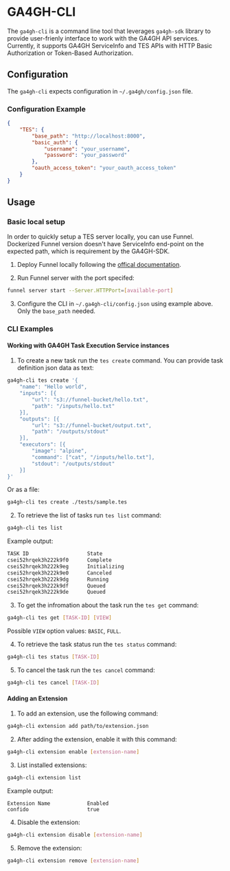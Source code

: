 # GA4GH-CLI

The `ga4gh-cli` is a command line tool that leverages `ga4gh-sdk` library to provide user-frienly interface to work with the GA4GH API services. Currently, it supports GA4GH ServiceInfo and TES APIs with HTTP Basic Authorization or Token-Based Authorization.

## Configuration

The `ga4gh-cli` expects configuration in `~/.ga4gh/config.json` file. 

### Configuration Example

```json
{
    "TES": {
        "base_path": "http://localhost:8000",
        "basic_auth": {
            "username": "your_username",
            "password": "your_password"
        },
        "oauth_access_token": "your_oauth_access_token"
    }
}
```

## Usage 

### Basic local setup

In order to quickly setup a TES server locally, you can use Funnel. Dockerized Funnel version doesn't have ServiceInfo end-point on the expected path, which is requirement by the GA4GH-SDK.

1. Deploy Funnel locally following the [offical documentation](https://ohsu-comp-bio.github.io/funnel/download/).

2. Run Funnel server with the port specifed:

```sh
funnel server start --Server.HTTPPort=[available-port]
```

3. Configure the CLI in `~/.ga4gh-cli/config.json` using example above. Only the `base_path` needed.

### CLI Examples

#### Working with GA4GH Task Execution Service instances

1. To create a new task run the `tes create` command. You can provide task definition json data as text:

```sh
ga4gh-cli tes create '{
    "name": "Hello world",
    "inputs": [{
        "url": "s3://funnel-bucket/hello.txt",
        "path": "/inputs/hello.txt"
    }],
    "outputs": [{
        "url": "s3://funnel-bucket/output.txt",
        "path": "/outputs/stdout"
    }],
    "executors": [{
        "image": "alpine",
        "command": ["cat", "/inputs/hello.txt"],
        "stdout": "/outputs/stdout"
    }]
}'
```

Or as a file:

```sh
ga4gh-cli tes create ./tests/sample.tes
```

2. To retrieve the list of tasks run `tes list` command:

```sh
ga4gh-cli tes list
```

Example output:

```sh
TASK ID                   State          
csei52hrqek3h222k9f0      Complete   
csei52hrqek3h222k9eg      Initializing   
csei52hrqek3h222k9e0      Canceled       
csei52hrqek3h222k9dg      Running 
csei52hrqek3h222k9df      Queued 
csei52hrqek3h222k9de      Queued 
```

3. To get the infromation about the task run the `tes get` command:

```sh
ga4gh-cli tes get [TASK-ID] [VIEW]
```

Possible `VIEW` option values: `BASIC`, `FULL`.

4. To retrieve the task status run the `tes status` command:

```sh
ga4gh-cli tes status [TASK-ID]      
```

5. To cancel the task run the `tes cancel` command:

```sh
ga4gh-cli tes cancel [TASK-ID]      
```

#### Adding an Extension

1. To add an extension, use the following command:

```sh
ga4gh-cli extension add path/to/extension.json
```

2. After adding the extension, enable it with this command:

```sh
ga4gh-cli extension enable [extension-name] 
```

3. List installed extensions:

```sh
ga4gh-cli extension list
```

Example output:
```
Extension Name            Enabled        
confido                   true     
```


4. Disable the extension:

```sh
ga4gh-cli extension disable [extension-name] 
```

5. Remove the extension:

```sh
ga4gh-cli extension remove [extension-name] 
```
